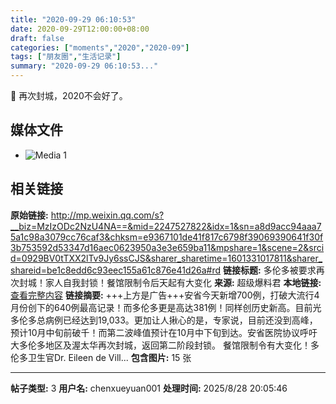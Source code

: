 ```yaml
---
title: "2020-09-29 06:10:53"
date: 2020-09-29T12:00:00+08:00
draft: false
categories: ["moments","2020","2020-09"]
tags: ["朋友圈","生活记录"]
summary: "2020-09-29 06:10:53..."
---
```


🥲 再次封城，2020不会好了。

## 媒体文件

- ![Media 1](/Moments/photos/2020-09-29/202009290610530.jpg)

## 相关链接

**原始链接:** http://mp.weixin.qq.com/s?__biz=MzIzODc2NzU4NA==&mid=2247527822&idx=1&sn=a8d9acc94aaa75a1c98a3079cc76caf3&chksm=e9367101de41f817c6798f39069390641f30f3b753592d53347d16aec0623950a3e3e659ba11&mpshare=1&scene=2&srcid=0929BV0tTXX2lTv9Jy6ssCJS&sharer_sharetime=1601331017811&sharer_shareid=be1c8edd6c93eec155a61c876e41d26a#rd
**链接标题:** 多伦多被要求再次封城！家人自我封锁！餐馆限制令后天起有大变化
**来源:** 超级爆料君
**本地链接:** [查看完整内容](/link_content/2020/09/2020-09-29-2/link_content/)
**链接摘要:** +++上方是广告+++安省今天新增700例，打破大流行4月份创下的640例最高记录！而多伦多更是高达381例！同样创历史新高。目前光多伦多总病例已经达到19,033。更加让人揪心的是，专家说，目前还没到高峰，预计10月中旬前破千！而第二波峰值预计在10月中下旬到达。安省医院协议呼吁大多伦多地区及渥太华再次封城，返回第二阶段封锁。 餐馆限制令有大变化！多伦多卫生官Dr. Eileen de Vill...
**包含图片:** 15 张

---

**帖子类型:** 3
**用户名:** chenxueyuan001
**处理时间:** 2025/8/28 20:05:46